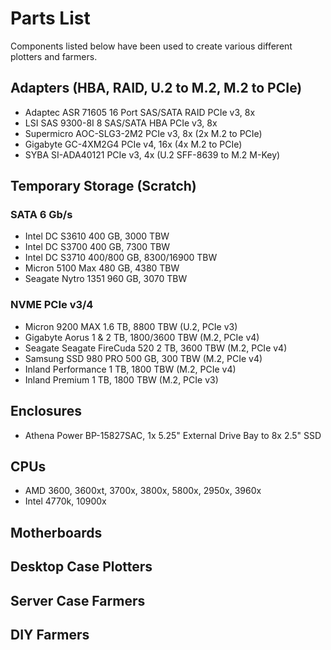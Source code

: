 # Parts List
Components listed below have been used to create various different plotters and farmers.

## Adapters (HBA, RAID, U.2 to M.2, M.2 to PCIe)
* Adaptec ASR 71605 16 Port SAS/SATA RAID PCIe v3, 8x
* LSI SAS 9300-8I 8 SAS/SATA HBA PCIe v3, 8x
* Supermicro AOC-SLG3-2M2 PCIe v3, 8x (2x M.2 to PCIe)
* Gigabyte GC-4XM2G4 PCIe v4, 16x (4x M.2 to PCIe)
* SYBA SI-ADA40121 PCIe v3, 4x (U.2 SFF-8639 to M.2 M-Key)
## Temporary Storage (Scratch)
### SATA 6 Gb/s
* Intel DC S3610 400 GB, 3000 TBW
* Intel DC S3700 400 GB, 7300 TBW
* Intel DC S3710 400/800 GB, 8300/16900 TBW
* Micron 5100 Max 480 GB, 4380 TBW
* Seagate Nytro 1351 960 GB, 3070 TBW
### NVME PCIe v3/4
* Micron 9200 MAX 1.6 TB, 8800 TBW (U.2, PCIe v3)
* Gigabyte Aorus 1 & 2 TB, 1800/3600 TBW (M.2, PCIe v4)
* Seagate Seagate FireCuda 520 2 TB, 3600 TBW (M.2, PCIe v4)
* Samsung SSD 980 PRO 500 GB, 300 TBW (M.2, PCIe v4)
* Inland Performance 1 TB, 1800 TBW (M.2, PCIe v4)
* Inland Premium 1 TB, 1800 TBW (M.2, PCIe v3)
## Enclosures
* Athena Power BP-15827SAC, 1x 5.25" External Drive Bay to 8x 2.5" SSD
## CPUs
* AMD 3600, 3600xt, 3700x, 3800x, 5800x, 2950x, 3960x
* Intel 4770k, 10900x
## Motherboards
## Desktop Case Plotters
## Server Case Farmers
## DIY Farmers

